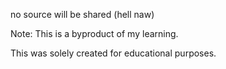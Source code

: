 no source will be shared (hell naw)

Note: This is a byproduct of my learning.

This was solely created for educational purposes.
